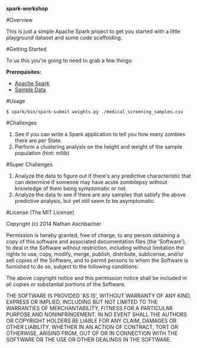 __spark-workshop__

#Overview

This is just a simple Apache Spark project to get you started with a little playground dataset and some code scaffolding.

#Getting Started

To us this you're going to need to grab a few things:

**Prerequisites:**

* [Apache Spark](http://d3kbcqa49mib13.cloudfront.net/spark-1.1.0-bin-hadoop1.tgz)
* [Sample Data](http://bit.ly/1uz2dBl)

#Usage

	$ spark/bin/spark-submit weights.py ./medical_screening_samples.csv

#Challenges

1. See if you can write a Spark application to tell you how many zombies there are per State.
2. Perform a clustering analysis on the height and weight of the sample population (hint: mllib)

#Super Challenges
1. Analyze the data to figure out if there's any predictive characteristic that can determine if someone may have acute zombilepsy without knowledge of them being symptomatic or not.
2. Analyze the data to see if there are any samples that satisfy the above predictive analysis, but yet still seem to be asymptomatic.


#License
(The MIT License)

Copyright (c) 2014 Nathan Aschbacher

Permission is hereby granted, free of charge, to any person obtaining a copy of this software and associated documentation files (the 'Software'), to deal in the Software without restriction, including without limitation the rights to use, copy, modify, merge, publish, distribute, sublicense, and/or sell copies of the Software, and to permit persons to whom the Software is furnished to do so, subject to the following conditions:

The above copyright notice and this permission notice shall be included in all copies or substantial portions of the Software.

THE SOFTWARE IS PROVIDED 'AS IS', WITHOUT WARRANTY OF ANY KIND, EXPRESS OR IMPLIED, INCLUDING BUT NOT LIMITED TO THE WARRANTIES OF MERCHANTABILITY, FITNESS FOR A PARTICULAR PURPOSE AND NONINFRINGEMENT. IN NO EVENT SHALL THE AUTHORS OR COPYRIGHT HOLDERS BE LIABLE FOR ANY CLAIM, DAMAGES OR OTHER LIABILITY, WHETHER IN AN ACTION OF CONTRACT, TORT OR OTHERWISE, ARISING FROM, OUT OF OR IN CONNECTION WITH THE SOFTWARE OR THE USE OR OTHER DEALINGS IN THE SOFTWARE.